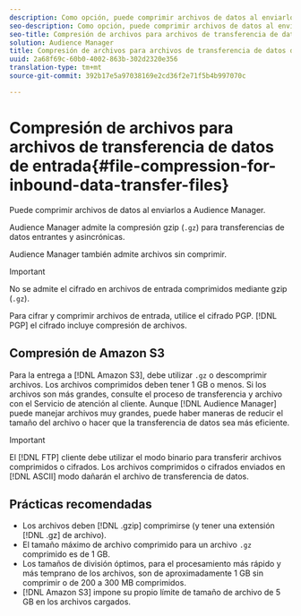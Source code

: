 ```yaml
---
description: Como opción, puede comprimir archivos de datos al enviarlos a Audience Manager.
seo-description: Como opción, puede comprimir archivos de datos al enviarlos a Audience Manager.
seo-title: Compresión de archivos para archivos de transferencia de datos de entrada
solution: Audience Manager
title: Compresión de archivos para archivos de transferencia de datos de entrada
uuid: 2a68f69c-60b0-4002-863b-302d2320e356
translation-type: tm+mt
source-git-commit: 392b17e5a97038169e2cd36f2e71f5b4b997070c

---
```



# Compresión de archivos para archivos de transferencia de datos de entrada{#file-compression-for-inbound-data-transfer-files}

Puede comprimir archivos de datos al enviarlos a Audience Manager.

<!-- inbound-file-compression.xml -->

Audience Manager admite la compresión gzip (`.gz`) para transferencias de datos entrantes y asincrónicas.

Audience Manager también admite archivos sin comprimir.

>[!IMPORTANT]
>
>No se admite el cifrado en archivos de entrada comprimidos mediante gzip (`.gz`).
>
>Para cifrar y comprimir archivos de entrada, utilice el cifrado [](../../../integration/sending-audience-data/batch-data-transfer-explained/inbound-file-encryption.md)PGP. [!DNL PGP] el cifrado incluye compresión de archivos.

## Compresión de Amazon S3

Para la entrega a [!DNL Amazon S3], debe utilizar `.gz` o descomprimir archivos. Los archivos comprimidos deben tener 1 GB o menos. Si los archivos son más grandes, consulte el proceso de transferencia y archivo con el Servicio de atención al cliente. Aunque [!DNL Audience Manager] puede manejar archivos muy grandes, puede haber maneras de reducir el tamaño del archivo o hacer que la transferencia de datos sea más eficiente.

>[!IMPORTANT]
>
>El [!DNL FTP] cliente debe utilizar el modo binario para transferir archivos comprimidos o cifrados. Los archivos comprimidos o cifrados enviados en [!DNL ASCII] modo dañarán el archivo de transferencia de datos.

## Prácticas recomendadas

* Los archivos deben [!DNL .gzip] comprimirse (y tener una extensión [!DNL .gz] de archivo).
* El tamaño máximo de archivo comprimido para un archivo `.gz` comprimido es de 1 GB.
* Los tamaños de división óptimos, para el procesamiento más rápido y más temprano de los archivos, son de aproximadamente 1 GB sin comprimir o de 200 a 300 MB comprimidos.
* [!DNL Amazon S3] impone su propio límite de tamaño de archivo de 5 GB en los archivos cargados.
